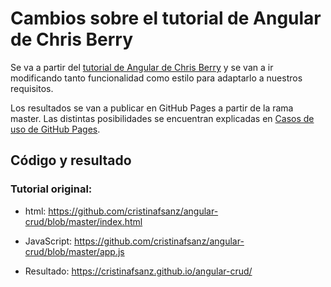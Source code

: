 # Cambios sobre el tutorial de Angular de Chris Berry

Se va a partir del <a href="https://dzone.com/articles/learning-angular-crud">tutorial de Angular de Chris Berry</a> y se van a ir modificando tanto funcionalidad como estilo para adaptarlo a nuestros requisitos.

Los resultados se van a publicar en GitHub Pages a partir de la rama master. Las distintas posibilidades se encuentran explicadas en <a href="https://github.com/cristinafsanz/github-pages">Casos de uso de GitHub Pages</a>.

## Código y resultado

### Tutorial original:

* html: https://github.com/cristinafsanz/angular-crud/blob/master/index.html

* JavaScript: https://github.com/cristinafsanz/angular-crud/blob/master/app.js 

* Resultado: https://cristinafsanz.github.io/angular-crud/
